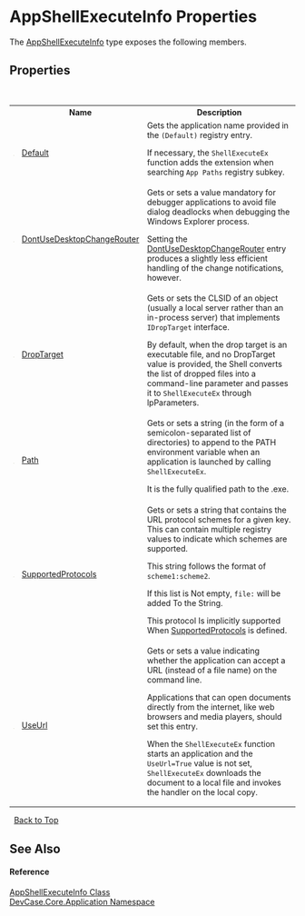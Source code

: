 # AppShellExecuteInfo Properties
 

The <a href="T_DevCase_Core_Application_AppShellExecuteInfo">AppShellExecuteInfo</a> type exposes the following members.


## Properties
&nbsp;<table><tr><th></th><th>Name</th><th>Description</th></tr><tr><td>![Public property](media/pubproperty.gif "Public property")</td><td><a href="P_DevCase_Core_Application_AppShellExecuteInfo_Default">Default</a></td><td>
Gets the application name provided in the `(Default)` registry entry. 

 If necessary, the `ShellExecuteEx` function adds the extension when searching `App Paths` registry subkey.</td></tr><tr><td>![Public property](media/pubproperty.gif "Public property")</td><td><a href="P_DevCase_Core_Application_AppShellExecuteInfo_DontUseDesktopChangeRouter">DontUseDesktopChangeRouter</a></td><td>
Gets or sets a value mandatory for debugger applications to avoid file dialog deadlocks when debugging the Windows Explorer process. 

 Setting the <a href="P_DevCase_Core_Application_AppShellExecuteInfo_DontUseDesktopChangeRouter">DontUseDesktopChangeRouter</a> entry produces a slightly less efficient handling of the change notifications, however.</td></tr><tr><td>![Public property](media/pubproperty.gif "Public property")</td><td><a href="P_DevCase_Core_Application_AppShellExecuteInfo_DropTarget">DropTarget</a></td><td>
Gets or sets the CLSID of an object (usually a local server rather than an in-process server) that implements `IDropTarget` interface. 

 By default, when the drop target is an executable file, and no DropTarget value is provided, the Shell converts the list of dropped files into a command-line parameter and passes it to `ShellExecuteEx` through lpParameters.</td></tr><tr><td>![Public property](media/pubproperty.gif "Public property")</td><td><a href="P_DevCase_Core_Application_AppShellExecuteInfo_Path">Path</a></td><td>
Gets or sets a string (in the form of a semicolon-separated list of directories) to append to the PATH environment variable when an application is launched by calling `ShellExecuteEx`. 

 It is the fully qualified path to the .exe.</td></tr><tr><td>![Public property](media/pubproperty.gif "Public property")</td><td><a href="P_DevCase_Core_Application_AppShellExecuteInfo_SupportedProtocols">SupportedProtocols</a></td><td>
Gets or sets a string that contains the URL protocol schemes for a given key. This can contain multiple registry values to indicate which schemes are supported. 

 This string follows the format of `scheme1:scheme2`. 

 If this list is Not empty, `file:` will be added To the String. 

 This protocol Is implicitly supported When <a href="P_DevCase_Core_Application_AppShellExecuteInfo_SupportedProtocols">SupportedProtocols</a> is defined.</td></tr><tr><td>![Public property](media/pubproperty.gif "Public property")</td><td><a href="P_DevCase_Core_Application_AppShellExecuteInfo_UseUrl">UseUrl</a></td><td>
Gets or sets a value indicating whether the application can accept a URL (instead of a file name) on the command line. 

 Applications that can open documents directly from the internet, like web browsers and media players, should set this entry. 

 When the `ShellExecuteEx` function starts an application and the `UseUrl=True` value is not set, `ShellExecuteEx` downloads the document to a local file and invokes the handler on the local copy.</td></tr></table>&nbsp;
<a href="#appshellexecuteinfo-properties">Back to Top</a>

## See Also


#### Reference
<a href="T_DevCase_Core_Application_AppShellExecuteInfo">AppShellExecuteInfo Class</a><br /><a href="N_DevCase_Core_Application">DevCase.Core.Application Namespace</a><br />